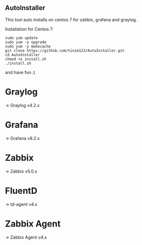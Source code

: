 ## AutoInstaller

This tool auto installs on centos 7 for zabbix, grafana and graylog.

Installation for Centos 7:
```
sudo yum update
sudo yum -y upgrade 
sudo yum -y makecache
git clone https://github.com/tinim123/AutoInstaller.git
cd AutoInstaller
chmod +x install.sh
./install.sh
```
and have fun :)

# Graylog
 -> Graylog v4.2.x
# Grafana 
 -> Grafana v8.2.x
# Zabbix
 -> Zabbix v5.0.x
# FluentD
 -> td-agent v4.x
# Zabbix Agent
 -> Zabbix Agent v4.x
